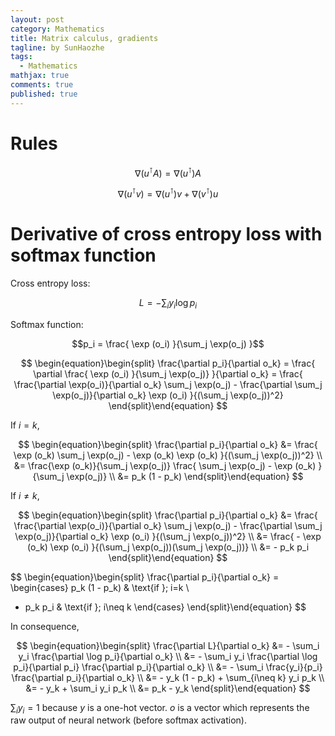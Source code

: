 ```yaml
---
layout: post
category: Mathematics
title: Matrix calculus, gradients 
tagline: by SunHaozhe
tags: 
  - Mathematics
mathjax: true
comments: true
published: true
---
```


# Rules 

$$\nabla (u^\intercal A) = \nabla (u^\intercal) A$$

$$\nabla (u^\intercal v) = \nabla (u^\intercal) v + \nabla (v^\intercal) u$$



# Derivative of cross entropy loss with softmax function

Cross entropy loss:

$$L = - \sum_i y_i \log p_i$$

Softmax function:

$$p_i = \frac{ \exp (o_i) }{\sum_j \exp(o_j) }$$

$$
\begin{equation}\begin{split}
\frac{\partial p_i}{\partial o_k}
= \frac{ \partial \frac{ \exp (o_i) }{\sum_j \exp(o_j)} }{\partial o_k}
= \frac{ \frac{\partial \exp(o_i)}{\partial o_k} \sum_j \exp(o_j) - \frac{\partial \sum_j \exp(o_j)}{\partial o_k} \exp (o_i) }{(\sum_j \exp(o_j))^2} 
\end{split}\end{equation}
$$

If $i = k$,

$$
\begin{equation}\begin{split}
\frac{\partial p_i}{\partial o_k}
&= \frac{ \exp (o_k) \sum_j \exp(o_j) - \exp (o_k) \exp (o_k) }{(\sum_j \exp(o_j))^2} \\ 
&= \frac{\exp (o_k)}{\sum_j \exp(o_j)} \frac{ \sum_j \exp(o_j) - \exp (o_k) }{\sum_j \exp(o_j)} \\
&= p_k (1 - p_k) 
\end{split}\end{equation}
$$

If $i \neq k$,

$$
\begin{equation}\begin{split}
\frac{\partial p_i}{\partial o_k}
&= \frac{ \frac{\partial \exp(o_i)}{\partial o_k} \sum_j \exp(o_j) - \frac{\partial \sum_j \exp(o_j)}{\partial o_k} \exp (o_i) }{(\sum_j \exp(o_j))^2} \\
&= \frac{ - \exp (o_k) \exp (o_i) }{(\sum_j \exp(o_j))(\sum_j \exp(o_j))} \\
&= - p_k p_i 
\end{split}\end{equation}
$$

$$
\begin{equation}\begin{split}
\frac{\partial p_i}{\partial o_k} = 
\begin{cases}
p_k (1 - p_k) & \text{if }\; i=k \\
- p_k p_i & \text{if }\; i\neq k
\end{cases}
\end{split}\end{equation}
$$

In consequence, 

$$
\begin{equation}\begin{split}
\frac{\partial L}{\partial o_k} 
&= - \sum_i y_i \frac{\partial \log p_i}{\partial o_k} \\ 
&= - \sum_i y_i \frac{\partial \log p_i}{\partial p_i} \frac{\partial p_i}{\partial o_k} \\ 
&= - \sum_i \frac{y_i}{p_i} \frac{\partial p_i}{\partial o_k} \\
&= - y_k (1 - p_k) + \sum_{i\neq k} y_i p_k \\ 
&= - y_k + \sum_i y_i p_k \\
&= p_k - y_k 
\end{split}\end{equation}
$$

$\sum_i y_i = 1$ because $y$ is a one-hot vector. $o$ is a vector which represents the raw output of neural network (before softmax activation). 


































